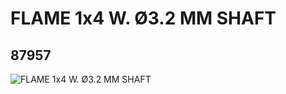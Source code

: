 # FLAME 1x4 W. Ø3.2 MM SHAFT
## 87957
![FLAME 1x4 W. Ø3.2 MM SHAFT](https://lc-www-live-s.legocdn.com/media/bricks/5/2/4586304.jpg)